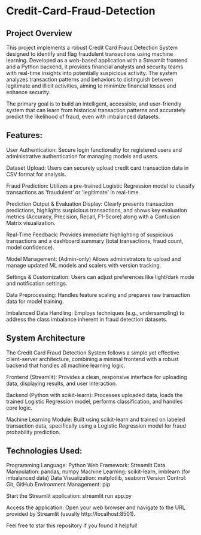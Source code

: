 # Credit-Card-Fraud-Detection

## Project Overview

This project implements a robust Credit Card Fraud Detection System designed to identify and flag fraudulent transactions using machine learning. Developed as a web-based application with a Streamlit frontend and a Python backend, it provides financial analysts and security teams with real-time insights into potentially suspicious activity. The system analyzes transaction patterns and behaviors to distinguish between legitimate and illicit activities, aiming to minimize financial losses and enhance security.

The primary goal is to build an intelligent, accessible, and user-friendly system that can learn from historical transaction patterns and accurately predict the likelihood of fraud, even with imbalanced datasets.

## Features:

User Authentication: Secure login functionality for registered users and administrative authentication for managing models and users.

Dataset Upload: Users can securely upload credit card transaction data in CSV format for analysis.

Fraud Prediction: Utilizes a pre-trained Logistic Regression model to classify transactions as 'fraudulent' or 'legitimate' in real-time.

Prediction Output & Evaluation Display: Clearly presents transaction predictions, highlights suspicious transactions, and shows key evaluation metrics (Accuracy, Precision, Recall, F1-Score) along with a Confusion Matrix visualization.

Real-Time Feedback: Provides immediate highlighting of suspicious transactions and a dashboard summary (total transactions, fraud count, model confidence).

Model Management: (Admin-only) Allows administrators to upload and manage updated ML models and scalers with version tracking.

Settings & Customization: Users can adjust preferences like light/dark mode and notification settings.

Data Preprocessing: Handles feature scaling and prepares raw transaction data for model training.

Imbalanced Data Handling: Employs techniques (e.g., undersampling) to address the class imbalance inherent in fraud detection datasets.


## System Architecture
The Credit Card Fraud Detection System follows a simple yet effective client-server architecture, combining a minimal frontend with a robust backend that handles all machine learning logic.

Frontend (Streamlit): Provides a clean, responsive interface for uploading data, displaying results, and user interaction.

Backend (Python with scikit-learn): Processes uploaded data, loads the trained Logistic Regression model, performs classification, and handles core logic.

Machine Learning Module: Built using scikit-learn and trained on labeled transaction data, specifically using a Logistic Regression model for fraud probability prediction.

## Technologies Used:

Programming Language: Python
Web Framework: Streamlit
Data Manipulation: pandas, numpy
Machine Learning: scikit-learn, imblearn (for imbalanced data)
Data Visualization: matplotlib, seaborn
Version Control: Git, GitHub
Environment Management: pip


Start the Streamlit application:
streamlit run app.py

Access the application:
Open your web browser and navigate to the URL provided by Streamlit (usually http://localhost:8501).

Feel free to star this repository if you found it helpful!
